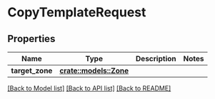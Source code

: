 # CopyTemplateRequest

## Properties

Name | Type | Description | Notes
------------ | ------------- | ------------- | -------------
**target_zone** | [**crate::models::Zone**](zone.md) |  | 

[[Back to Model list]](../README.md#documentation-for-models) [[Back to API list]](../README.md#documentation-for-api-endpoints) [[Back to README]](../README.md)


